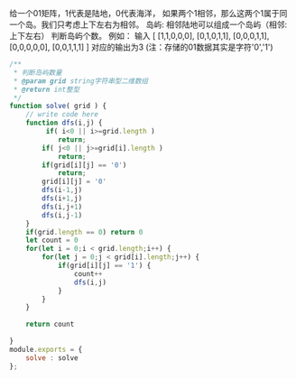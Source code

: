 给一个01矩阵，1代表是陆地，0代表海洋， 如果两个1相邻，那么这两个1属于同一个岛。我们只考虑上下左右为相邻。
岛屿: 相邻陆地可以组成一个岛屿（相邻:上下左右） 判断岛屿个数。
例如：
输入
[
[1,1,0,0,0],
[0,1,0,1,1],
[0,0,0,1,1],
[0,0,0,0,0],
[0,0,1,1,1]
]
对应的输出为3
(注：存储的01数据其实是字符'0','1')
```js
/**
 * 判断岛屿数量
 * @param grid string字符串型二维数组 
 * @return int整型
 */
function solve( grid ) {
    // write code here
    function dfs(i,j) {
         if( i<0 || i>=grid.length )
            return;
        if( j<0 || j>=grid[i].length )
            return;
        if(grid[i][j] == '0')
            return;
        grid[i][j] = '0'
        dfs(i-1,j)
        dfs(i+1,j)
        dfs(i,j+1)
        dfs(i,j-1)
    }
    if(grid.length == 0) return 0
    let count = 0
    for(let i = 0;i < grid.length;i++) {
        for(let j = 0;j < grid[i].length;j++) {
            if(grid[i][j] == '1') {
                count++
                dfs(i,j)
            }
        }
    }
    
    return count
    
}
module.exports = {
    solve : solve
};
```